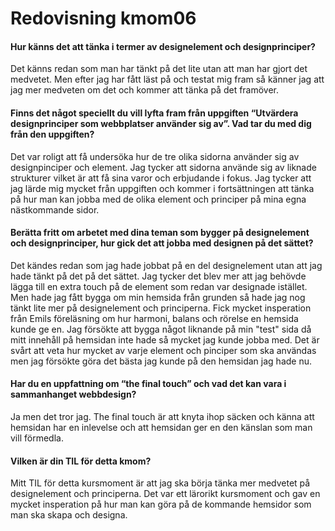 ---
---
Redovisning kmom06
=========================

<h4>Hur känns det att tänka i termer av designelement och designprinciper?</h4>

Det känns redan som man har tänkt på det lite utan att man har gjort det medvetet. Men efter jag har fått läst på och testat mig fram så känner jag att jag mer medveten om det och kommer att tänka på det framöver.

<h4>Finns det något speciellt du vill lyfta fram från uppgiften “Utvärdera designprinciper som webbplatser använder sig av”. Vad tar du med dig från den uppgiften?</h4>
Det var roligt att få undersöka hur de tre olika sidorna använder sig av designpinciper och element. Jag tycker att sidorna använde sig av liknade strukturer vilket är att få sina varor och erbjudande i fokus. Jag tycker att jag lärde mig mycket från uppgiften och kommer i fortsättningen att tänka på hur man kan jobba med de olika element och principer på mina egna nästkommande sidor.


<h4>Berätta fritt om arbetet med dina teman som bygger på designelement och designprinciper, hur gick det att jobba med designen på det sättet? </h4>
Det kändes redan som jag hade jobbat på en del designelement utan att jag hade tänkt på det på det sättet. Jag tycker det blev mer att jag behövde lägga till en extra touch på de element som redan var designade istället. Men hade jag fått bygga om min hemsida från grunden så hade jag nog tänkt lite mer på designelement och principerna. Fick mycket insperation från Emils föreläsning om hur harmoni, balans och rörelse en hemsida kunde ge en. Jag försökte att bygga något liknande på min "test" sida då mitt innehåll på hemsidan inte hade så mycket jag kunde jobba med. Det är svårt att veta hur mycket av varje element och pinciper som ska användas men jag försökte göra det bästa jag kunde på den hemsidan jag hade nu.

<h4>Har du en uppfattning om “the final touch” och vad det kan vara i sammanhanget webbdesign?</h4>
Ja men det tror jag. The final touch är att knyta ihop säcken och känna att hemsidan har en inlevelse och att hemsidan ger en den känslan som man vill förmedla.

<h4>Vilken är din TIL för detta kmom?</h4>

Mitt TIL för detta kursmoment är att jag ska börja tänka mer medvetet på designelement och principerna. Det var ett lärorikt kursmoment och gav en mycket insperation på hur man kan göra på de kommande hemsidor som man ska skapa och designa.
